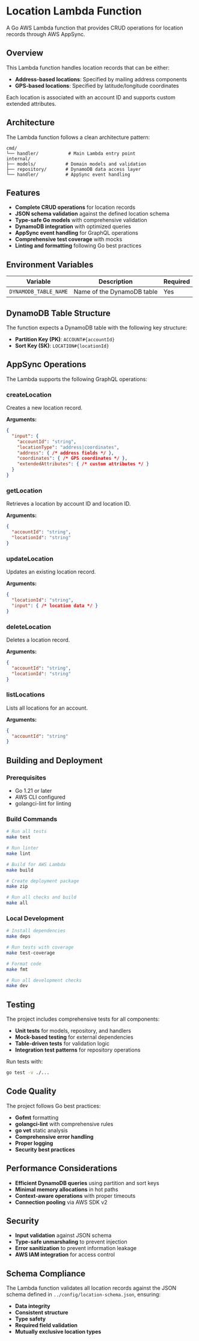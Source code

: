 # Location Lambda Function

A Go AWS Lambda function that provides CRUD operations for location records through AWS AppSync.

## Overview

This Lambda function handles location records that can be either:
- **Address-based locations**: Specified by mailing address components
- **GPS-based locations**: Specified by latitude/longitude coordinates

Each location is associated with an account ID and supports custom extended attributes.

## Architecture

The Lambda function follows a clean architecture pattern:

```
cmd/
└── handler/           # Main Lambda entry point
internal/
├── models/           # Domain models and validation
├── repository/       # DynamoDB data access layer
└── handler/          # AppSync event handling
```

## Features

- **Complete CRUD operations** for location records
- **JSON schema validation** against the defined location schema
- **Type-safe Go models** with comprehensive validation
- **DynamoDB integration** with optimized queries
- **AppSync event handling** for GraphQL operations
- **Comprehensive test coverage** with mocks
- **Linting and formatting** following Go best practices

## Environment Variables

| Variable | Description | Required |
|----------|-------------|----------|
| `DYNAMODB_TABLE_NAME` | Name of the DynamoDB table | Yes |

## DynamoDB Table Structure

The function expects a DynamoDB table with the following key structure:
- **Partition Key (PK)**: `ACCOUNT#{accountId}`
- **Sort Key (SK)**: `LOCATION#{locationId}`

## AppSync Operations

The Lambda supports the following GraphQL operations:

### createLocation
Creates a new location record.

**Arguments:**
```json
{
  "input": {
    "accountId": "string",
    "locationType": "address|coordinates",
    "address": { /* address fields */ },
    "coordinates": { /* GPS coordinates */ },
    "extendedAttributes": { /* custom attributes */ }
  }
}
```

### getLocation
Retrieves a location by account ID and location ID.

**Arguments:**
```json
{
  "accountId": "string",
  "locationId": "string"
}
```

### updateLocation
Updates an existing location record.

**Arguments:**
```json
{
  "locationId": "string",
  "input": { /* location data */ }
}
```

### deleteLocation
Deletes a location record.

**Arguments:**
```json
{
  "accountId": "string",
  "locationId": "string"
}
```

### listLocations
Lists all locations for an account.

**Arguments:**
```json
{
  "accountId": "string"
}
```

## Building and Deployment

### Prerequisites
- Go 1.21 or later
- AWS CLI configured
- golangci-lint for linting

### Build Commands

```bash
# Run all tests
make test

# Run linter
make lint

# Build for AWS Lambda
make build

# Create deployment package
make zip

# Run all checks and build
make all
```

### Local Development

```bash
# Install dependencies
make deps

# Run tests with coverage
make test-coverage

# Format code
make fmt

# Run all development checks
make dev
```

## Testing

The project includes comprehensive tests for all components:

- **Unit tests** for models, repository, and handlers
- **Mock-based testing** for external dependencies
- **Table-driven tests** for validation logic
- **Integration test patterns** for repository operations

Run tests with:
```bash
go test -v ./...
```

## Code Quality

The project follows Go best practices:

- **Gofmt** formatting
- **golangci-lint** with comprehensive rules
- **go vet** static analysis
- **Comprehensive error handling**
- **Proper logging**
- **Security best practices**

## Performance Considerations

- **Efficient DynamoDB queries** using partition and sort keys
- **Minimal memory allocations** in hot paths
- **Context-aware operations** with proper timeouts
- **Connection pooling** via AWS SDK v2

## Security

- **Input validation** against JSON schema
- **Type-safe unmarshaling** to prevent injection
- **Error sanitization** to prevent information leakage
- **AWS IAM integration** for access control

## Schema Compliance

The Lambda function validates all location records against the JSON schema defined in `../config/location-schema.json`, ensuring:

- **Data integrity**
- **Consistent structure**
- **Type safety**
- **Required field validation**
- **Mutually exclusive location types**